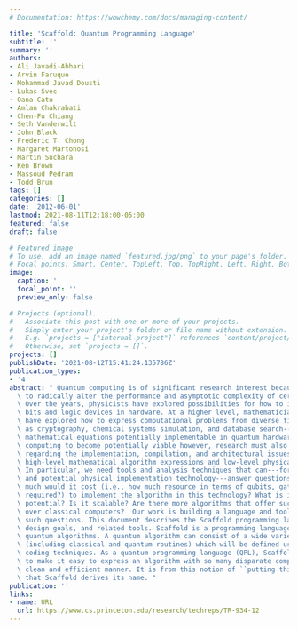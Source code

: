 ```yaml
---
# Documentation: https://wowchemy.com/docs/managing-content/

title: 'Scaffold: Quantum Programming Language'
subtitle: ''
summary: ''
authors:
- Ali Javadi-Abhari
- Arvin Faruque
- Mohammad Javad Dousti
- Lukas Svec
- Oana Catu
- Amlan Chakrabati
- Chen-Fu Chiang
- Seth Vanderwilt
- John Black
- Frederic T. Chong
- Margaret Martonosi
- Martin Suchara
- Ken Brown
- Massoud Pedram
- Todd Brun
tags: []
categories: []
date: '2012-06-01'
lastmod: 2021-08-11T12:18:00-05:00
featured: false
draft: false

# Featured image
# To use, add an image named `featured.jpg/png` to your page's folder.
# Focal points: Smart, Center, TopLeft, Top, TopRight, Left, Right, BottomLeft, Bottom, BottomRight.
image:
  caption: ''
  focal_point: ''
  preview_only: false

# Projects (optional).
#   Associate this post with one or more of your projects.
#   Simply enter your project's folder or file name without extension.
#   E.g. `projects = ["internal-project"]` references `content/project/deep-learning/index.md`.
#   Otherwise, set `projects = []`.
projects: []
publishDate: '2021-08-12T15:41:24.135786Z'
publication_types:
- '4'
abstract: " Quantum computing is of significant research interest because of its potential\
  \ to radically alter the performance and asymptotic complexity of certain computations.\
  \ Over the years, physicists have explored possibilities for how to implement quantum\
  \ bits and logic devices in hardware. At a higher level, mathematicians and algorithmicists\
  \ have explored how to express computational problems from diverse fields---such\
  \ as cryptography, chemical systems simulation, and database search---in terms of\
  \ mathematical equations potentially implementable in quantum hardware.  For quantum\
  \ computing to become potentially viable however, research must also make inroads\
  \ regarding the implementation, compilation, and architectural issues that lie between\
  \ high-level mathematical algorithm expressions and low-level physical implementations.\
  \ In particular, we need tools and analysis techniques that can---for a given algorithm\
  \ and potential physical implementation technology---answer questions like: how\
  \ much would it cost (i.e., how much resource in terms of qubits, gates, time are\
  \ required?) to implement the algorithm in this technology? What is its performance\
  \ potential? Is it scalable? Are there more algorithms that offer such speedups\
  \ over classical computers?  Our work is building a language and toolflow to answer\
  \ such questions. This document describes the Scaffold programming language, its\
  \ design goals, and related tools. Scaffold is a programming language for expressing\
  \ quantum algorithms. A quantum algorithm can consist of a wide variety of components\
  \ (including classical and quantum routines) which will be defined using different\
  \ coding techniques. As a quantum programming language (QPL), Scaffold was formulated\
  \ to make it easy to express an algorithm with so many disparate components in a\
  \ clean and efficient manner. It is from this notion of ``putting things together''\
  \ that Scaffold derives its name. "
publication: ''
links:
- name: URL
  url: https://www.cs.princeton.edu/research/techreps/TR-934-12
---
```

